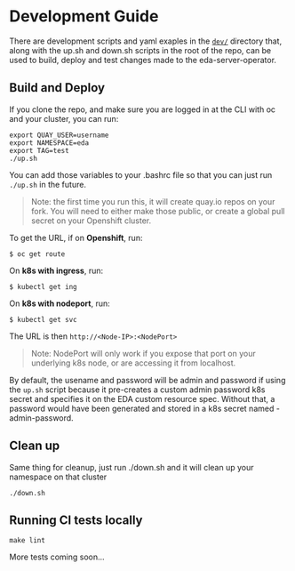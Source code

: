 # Development Guide

There are development scripts and yaml exaples in the [`dev/`](../dev) directory that, along with the up.sh and down.sh scripts in the root of the repo, can be used to build, deploy and test changes made to the eda-server-operator.


## Build and Deploy


If you clone the repo, and make sure you are logged in at the CLI with oc and your cluster, you can run:

```
export QUAY_USER=username
export NAMESPACE=eda
export TAG=test
./up.sh
```

You can add those variables to your .bashrc file so that you can just run `./up.sh` in the future.

> Note: the first time you run this, it will create quay.io repos on your fork. You will need to either make those public, or create a global pull secret on your Openshift cluster.

To get the URL, if on **Openshift**, run:

```
$ oc get route
```

On **k8s with ingress**, run:

```
$ kubectl get ing
```

On **k8s with nodeport**, run:

```
$ kubectl get svc
```

The URL is then `http://<Node-IP>:<NodePort>`

> Note: NodePort will only work if you expose that port on your underlying k8s node, or are accessing it from localhost.

By default, the usename and password will be admin and password if using the `up.sh` script because it pre-creates a custom admin password k8s secret and specifies it on the EDA custom resource spec. Without that, a password would have been generated and stored in a k8s secret named <deployment-name>-admin-password.  

## Clean up


Same thing for cleanup, just run ./down.sh and it will clean up your namespace on that cluster


```
./down.sh
```

## Running CI tests locally


```
make lint
```

More tests coming soon...
